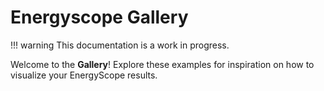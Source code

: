 # Energyscope Gallery

!!! warning
     This documentation is a work in progress.

Welcome to the **Gallery**! Explore these examples for inspiration on how to visualize your EnergyScope results.

